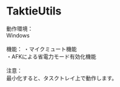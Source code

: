 # TaktieUtils

動作環境：<br>
Windows<br>
<br>
機能：
・マイクミュート機能<br>
・AFKによる省電力モード有効化機能<br>
<br>
注意：<br>
最小化すると、タスクトレイ上で動作します。<br>